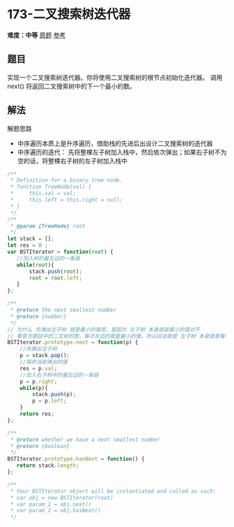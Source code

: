 # 173-二叉搜索树迭代器

**难度：中等**
[原题](https://leetcode-cn.com/problems/binary-search-tree-iterator/)
[参考](https://leetcode-cn.com/problems/binary-search-tree-iterator/solution/173li-yong-zhong-xu-bian-li-die-dai-si-xiang-by-li/)

## 题目
实现一个二叉搜索树迭代器。你将使用二叉搜索树的根节点初始化迭代器。
调用 next() 将返回二叉搜索树中的下一个最小的数。

## 解法
解题思路
- 中序遍历本质上是升序遍历，借助栈的先进后出设计二叉搜索树的迭代器
- 中序遍历的迭代：
    先将整棵左子树加入栈中，然后依次弹出；如果右子树不为空的话，将整棵右子树的左子树加入栈中

```js
/**
 * Definition for a binary tree node.
 * function TreeNode(val) {
 *     this.val = val;
 *     this.left = this.right = null;
 * }
 */
/**
 * @param {TreeNode} root
 */
let stack = [];
let res = 0 ;
var BSTIterator = function(root) {
   //加入树的最左边的一条链
   while(root){
       stack.push(root);
       root = root.left;
   }
};

/**
 * @return the next smallest number
 * @return {number}
 */
// 为什么 先弹出左子树 就是最小的值呢，是因为 左子树 本身就是最小的值对不
// 看官方题目中的二叉树的图，每次左边的就是最小的值，所以应该就是 左子树 本身就是每一次循环中最小的值
BSTIterator.prototype.next = function(p) {
    //先弹出左子树
    p = stack.pop();
    //保存当前弹出的值
    res = p.val;
    //加入右子树中的最左边的一条链
    p = p.right;
    while(p){
        stack.push(p);
        p = p.left;
    }
    return res;
};

/**
 * @return whether we have a next smallest number
 * @return {boolean}
 */
BSTIterator.prototype.hasNext = function() {
   return stack.length;
};

/**
 * Your BSTIterator object will be instantiated and called as such:
 * var obj = new BSTIterator(root)
 * var param_1 = obj.next()
 * var param_2 = obj.hasNext()
 */
```
